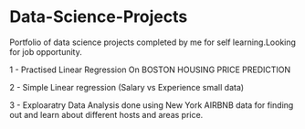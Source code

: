 # Data-Science-Projects
Portfolio of data science projects completed by me for self learning.Looking for job opportunity.


1 - Practised Linear Regression On BOSTON HOUSING PRICE PREDICTION

2 - Simple Linear regression (Salary vs Experience small data)

3 - Exploaratry Data Analysis done using New York AIRBNB data for finding out and  learn about different hosts and areas price.
